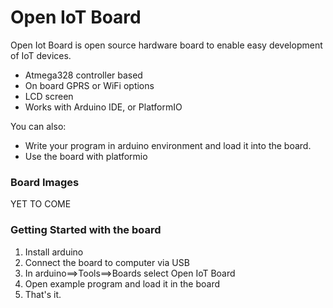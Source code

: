 # Open IoT Board

Open Iot Board is open source hardware board to enable easy development of IoT devices.

  - Atmega328 controller based
  - On board GPRS or WiFi options
  - LCD screen
  - Works with Arduino IDE, or PlatformIO

You can also:
  - Write your program in arduino environment and load it into the board.
  - Use the board with platformio

### Board Images

YET TO COME

### Getting Started with the board

1. Install arduino
2. Connect the board to computer via USB
3. In arduino==>Tools==>Boards select Open IoT Board
4. Open example program and load it in the board
5. That's it. 
